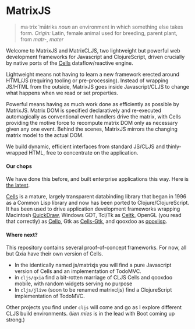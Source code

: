 # MatrixJS
> ma·trix ˈmātriks *noun* an environment in which something else takes form. *Origin:* Latin, female animal used for breeding, parent plant, from *matr-*, *mater*

Welcome to MatrixJS and MatrixCLJS, two lightweight but powerful web development frameworks for Javascript and ClojureScript, driven crucially by native ports of the [Cells](https://github.com/kennytilton/cells) dataflow/reactive engine.

Lightweight means not having to learn a new framework erected around HTML/JS (requiring tooling or pre-processing). Instead of wrapping JS/HTML from the outside, MatrixJS goes inside Javascript/CLJS to change what happens when we read or set properties.

Powerful means having as much work done as efficiently as possible by MatrixJS. Matrix DOM is specified declaratively and re-executed automagically as conventional event handlers drive the matrix, with Cells providing the motive force to recompute matrix DOM only as necessary given any one event. Behind the scenes, MatrixJS mirrors the changing matrix model to the actual DOM. 

We build dynamic, efficient interfaces from standard JS/CLJS and thinly-wrapped HTML, free to concentrate on the application.

#### Our chops
We have done this before, and built enterprise applications this way. Here is [the latest](http://tiltonsalgebra.com/#).

[Cells](https://github.com/kennytilton/cells) is a mature, largely transparent databinding library that began in 1996 as a Common Lisp library and now has been ported to Clojure/ClojureScript. It has been used to drive application development frameworks wrapping Macintosh [QuickDraw](https://en.wikipedia.org/wiki/QuickDraw), Windows GDT, Tcl/Tk as [Celtk](https://github.com/kennytilton/celtk), OpenGL (you read that correctly) as [Cello](https://github.com/kennytilton/Cello), Gtk as [Cells-Gtk](https://github.com/Ramarren/cells-gtk3), and qooxdoo as [qooxlisp](https://github.com/kennytilton/qooxlisp).

 #### Where next?
 This repository contains several proof-of-concept frameworks. For now, all but Qxia have their own version of Cells.
 * In the identically named js/matrixjs you will find a pure Javascript version of Cells and an implementation of TodoMVC.
 * in `cljs/qxia` find a bit-rotten marriage of CLJS Cells and qooxdoo mobile, with random widgets serving no purpose
 * In `cljs/jlive` (soon to be renamed matrixcljs) find a ClojureScript implementation of TodoMVC.
 
Other projects you find under `cljs` will come and go as I explore different CLJS build environments. (*lien mies* is in the lead with Boot coming up strong.)

